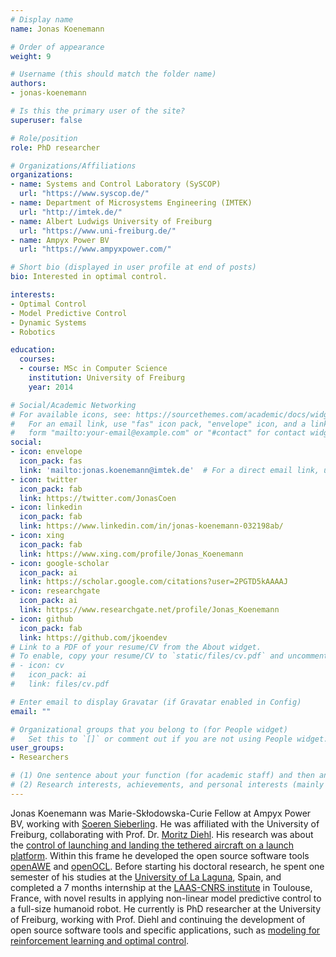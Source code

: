 ```yaml
---
# Display name
name: Jonas Koenemann

# Order of appearance
weight: 9

# Username (this should match the folder name)
authors:
- jonas-koenemann

# Is this the primary user of the site?
superuser: false

# Role/position
role: PhD researcher

# Organizations/Affiliations
organizations:
- name: Systems and Control Laboratory (SySCOP)
  url: "https://www.syscop.de/"
- name: Department of Microsystems Engineering (IMTEK)
  url: "http://imtek.de/"
- name: Albert Ludwigs University of Freiburg
  url: "https://www.uni-freiburg.de/"
- name: Ampyx Power BV
  url: "https://www.ampyxpower.com/"

# Short bio (displayed in user profile at end of posts)
bio: Interested in optimal control.

interests:
- Optimal Control
- Model Predictive Control
- Dynamic Systems
- Robotics

education:
  courses:
  - course: MSc in Computer Science
    institution: University of Freiburg
    year: 2014

# Social/Academic Networking
# For available icons, see: https://sourcethemes.com/academic/docs/widgets/#icons
#   For an email link, use "fas" icon pack, "envelope" icon, and a link in the
#   form "mailto:your-email@example.com" or "#contact" for contact widget.
social:
- icon: envelope
  icon_pack: fas
  link: 'mailto:jonas.koenemann@imtek.de'  # For a direct email link, use "mailto:test@example.org".
- icon: twitter
  icon_pack: fab
  link: https://twitter.com/JonasCoen
- icon: linkedin
  icon_pack: fab
  link: https://www.linkedin.com/in/jonas-koenemann-032198ab/
- icon: xing
  icon_pack: fab
  link: https://www.xing.com/profile/Jonas_Koenemann
- icon: google-scholar
  icon_pack: ai
  link: https://scholar.google.com/citations?user=2PGTD5kAAAAJ
- icon: researchgate
  icon_pack: ai
  link: https://www.researchgate.net/profile/Jonas_Koenemann
- icon: github
  icon_pack: fab
  link: https://github.com/jkoendev
# Link to a PDF of your resume/CV from the About widget.
# To enable, copy your resume/CV to `static/files/cv.pdf` and uncomment the lines below.  
# - icon: cv
#   icon_pack: ai
#   link: files/cv.pdf

# Enter email to display Gravatar (if Gravatar enabled in Config)
email: ""

# Organizational groups that you belong to (for People widget)
#   Set this to `[]` or comment out if you are not using People widget.  
user_groups:
- Researchers

# (1) One sentence about your function (for academic staff) and then another sentence about your role(s) within the training network
# (2) Research interests, achievements, and personal interests (mainly for researchers)
---
```


Jonas Koenemann was Marie-Skłodowska-Curie Fellow at Ampyx Power BV, working with [Soeren Sieberling](/authors/soeren-sieberling). He was affiliated with the University of Freiburg, collaborating with Prof. Dr. [Moritz Diehl](/authors/moritz-diehl/). His research was about the [control of launching and landing the tethered aircraft on a launch platform](/project/esr09/). Within this frame he developed the open source software tools [openAWE](https://github.com/openawe/openawe) and [openOCL](https://openocl.org/). Before starting his doctoral research, he spent one semester of his studies at the [University of La Laguna](https://www.ull.es/en/), Spain, and completed a 7 months internship at the [LAAS-CNRS institute](https://www.laas.fr/public/en) in Toulouse, France, with novel results in applying non-linear model predictive control to a full-size humanoid robot. He currently is PhD researcher at the University of Freiburg, working with Prof. Diehl and continuing the development of open source software tools and specific applications, such as [modeling for reinforcement learning and optimal control](https://medium.com/@JonasCoen/modeling-for-reinforcement-learning-and-optimal-control-double-pendulum-on-a-cart-394f46b7ec7e).
